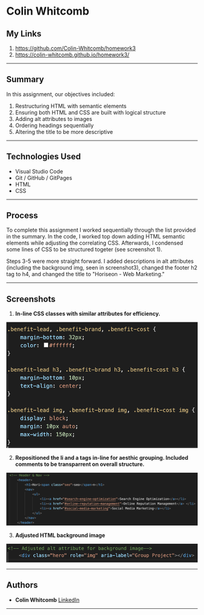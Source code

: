 
# Colin Whitcomb

## My Links

1) https://github.com/Colin-Whitcomb/homework3
2) https://colin-whitcomb.github.io/homework3/

---
## Summary 

In this assignment, our objectives included:
1) Restructuring HTML with semantic elements
2) Ensuring both HTML and CSS are built with logical structure
3) Adding alt attributes to images 
4) Ordering headings sequentially
5) Altering the title to be more descriptive

---
## Technologies Used
- Visual Studio Code
- Git / GitHub / GitPages
- HTML 
- CSS 
---

## Process

 To complete this assignment I worked sequentially through the list provided in the summary. In the code, I worked top down adding HTML semantic elements while adjusting the correlating CSS. Afterwards, I condensed some lines of CSS to be structured togeter (see screenshot 1). 
 
Steps 3-5 were more straight forward. I added descriptions in alt attributes (including the background img, seen in screenshot3), changed the footer h2 tag to h4, and changed the title to "Horiseon - Web Marketing."

---
## Screenshots

1. **In-line CSS classes with similar attributes for efficiency.** 

![Screenshot](assets/images/screenshot5.png)

2. **Repositioned the li and a tags in-line for aesthic grouping. Included comments to be transparrent on overall structure.**

![Screenshot](assets/images/screenshot4.png)

3. **Adjusted HTML background image**

![Screenshot](assets/images/screenshot6.png)

---

## Authors 

* **Colin Whitcomb**  [LinkedIn](https://www.linkedin.com/in/colin-whitcomb-b808301a6/)

--- 